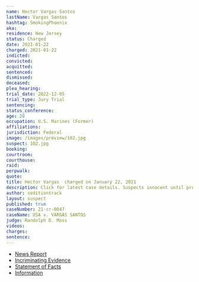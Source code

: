 ```yaml
---
name: Hector Vargas Santos
lastName: Vargas Santos
hashtag: SmokingPhoenix
aka:
residence: New Jersey
status: Charged
date: 2021-01-22
charged: 2021-01-22
indicted:
convicted:
acquitted:
sentenced:
dismissed:
deceased:
plea_hearing:
trial_date: 2022-12-05
trial_type: Jury Trial
sentencing:
status_conference:
age: 28
occupation: U.S. Marines (Former)
affiliations:
jurisdiction: Federal
image: /images/preview/102.jpg
suspect: 102.jpg
booking:
courtroom:
courthouse:
raid:
perpwalk:
quote:
title: Hector Vargas  charged on January 22, 2021
description: Click for latest case details. Suspects innocent until proven guilty.
author: seditiontrack
layout: suspect
published: true
caseNumber: 21-cr-0047
caseName: USA v. VARGAS SANTOS
judge: Randolph D. Moss
videos:
charges:
sentence:
---
```

- [News Report](https://www.msn.com/en-us/news/politics/fbi-new-jersey-man-took-video-selfie-inside-capitol-detailed-his-location-during-siege/ar-BB1d746o)
- [Incriminating Evidence](https://jcitytimes.com/hector-vargas-from-unsung-hero-to-insurrectionist/)
- [Statement of Facts](https://www.justice.gov/usao-dc/case-multi-defendant/file/1371546/download)
- [Information](https://www.justice.gov/usao-dc/case-multi-defendant/file/1377976/download)
